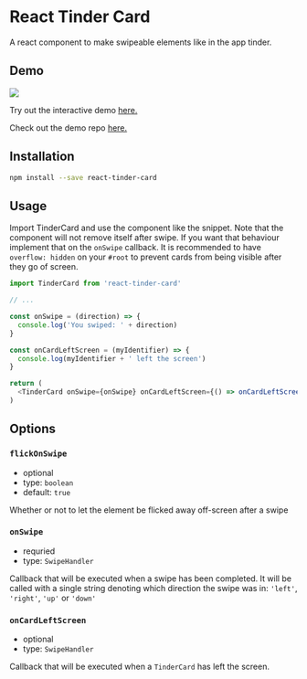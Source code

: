 # React Tinder Card

A react component to make swipeable elements like in the app tinder.

## Demo
![](tinder.gif)

Try out the interactive demo <a href="https://3djakob.github.io/react-tinder-card-demo/">here.</a>

Check out the demo repo <a href="https://github.com/3DJakob/react-tinder-card-demo">here.</a>

## Installation

```sh
npm install --save react-tinder-card
```

## Usage

Import TinderCard and use the component like the snippet. Note that the component will not remove itself after swipe. If you want that behaviour implement that on the `onSwipe` callback. It is recommended to have `overflow: hidden` on your `#root` to prevent cards from being visible after they go of screen.

```js
import TinderCard from 'react-tinder-card'

// ...

const onSwipe = (direction) => {
  console.log('You swiped: ' + direction)
}

const onCardLeftScreen = (myIdentifier) => {
  console.log(myIdentifier + ' left the screen')
}

return (
  <TinderCard onSwipe={onSwipe} onCardLeftScreen={() => onCardLeftScreen('fooBar')}>Hello, World!</TinderCard>
)
```

## Options

### `flickOnSwipe`

- optional
- type: `boolean`
- default: `true`

Whether or not to let the element be flicked away off-screen after a swipe

### `onSwipe`

- requried
- type: `SwipeHandler`

Callback that will be executed when a swipe has been completed. It will be called with a single string denoting which direction the swipe was in: `'left'`, `'right'`, `'up'` or `'down'`

### `onCardLeftScreen`

- optional
- type: `SwipeHandler`

Callback that will be executed when a `TinderCard` has left the screen.